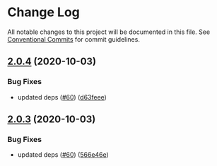 # Change Log

All notable changes to this project will be documented in this file.
See [Conventional Commits](https://conventionalcommits.org) for commit guidelines.

## [2.0.4](https://github.com/topcoat/topdoc/compare/topdoc@2.0.2...topdoc@2.0.4) (2020-10-03)


### Bug Fixes

* updated deps ([#60](https://github.com/topcoat/topdoc/issues/60)) ([d63feee](https://github.com/topcoat/topdoc/commit/d63feee5aafc5a7f81de773c8586f5da6abc44d7))





## [2.0.3](https://github.com/topcoat/topdoc/compare/topdoc@2.0.2...topdoc@2.0.3) (2020-10-03)


### Bug Fixes

* updated deps ([#60](https://github.com/topcoat/topdoc/issues/60)) ([566e46e](https://github.com/topcoat/topdoc/commit/566e46e55a06ccf757262c7fe133f20be8c3fe68))
